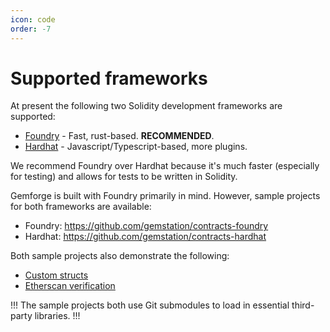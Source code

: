 ```yaml
---
icon: code
order: -7
---
```


# Supported frameworks

At present the following two Solidity development frameworks are supported:

* [Foundry](https://getfoundry.sh/) - Fast, rust-based. **RECOMMENDED**.
* [Hardhat](https://hardhat.org/) - Javascript/Typescript-based, more plugins.

We recommend Foundry over Hardhat because it's much faster (especially for testing) and allows for tests to be written in Solidity. 

Gemforge is built with Foundry primarily in mind. However, sample projects for both frameworks are available:

* Foundry: https://github.com/gemstation/contracts-foundry
* Hardhat: https://github.com/gemstation/contracts-hardhat

Both sample projects also demonstrate the following:

* [Custom structs](./development/custom-structs.md)
* [Etherscan verification](./development/etherscan.md)

!!!
The sample projects both use Git submodules to load in essential third-party libraries.
!!!


